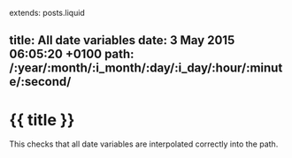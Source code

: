 extends: posts.liquid

title:  All date variables
date:  3 May 2015 06:05:20 +0100
path:  /:year/:month/:i_month/:day/:i_day/:hour/:minute/:second/
---
# {{ title }}

This checks that all date variables are interpolated correctly into the path.
